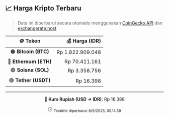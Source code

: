 

<!-- HARGA_KRIPTO -->
## 📈 Harga Kripto Terbaru

> Data ini diperbarui secara otomatis menggunakan [CoinGecko API](https://www.coingecko.com/) dan [exchangerate.host](https://exchangerate.host/)

<div align="center">

| 🪙 Token | 💰 Harga (IDR) |
|:------:|---------------:|
| 🟠 **Bitcoin (BTC)**   | Rp 1.822.909.048 |
| 🔵 **Ethereum (ETH)**  | Rp 70.411.161 |
| 🟣 **Solana (SOL)**    | Rp 3.358.756 |
| 🟢 **Tether (USDT)**   | Rp 16.398 |

---

💱 **Kurs Rupiah (USD → IDR)**: Rp 16.388

🕒 <sub>Terakhir diperbarui: 8/9/2025, 05.14.59</sub>

</div>
<!-- /HARGA_KRIPTO -->